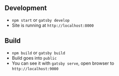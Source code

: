 ## Development
- `npm start` or `gatsby develop`
- Site is running at `http://localhost:8000`

## Build
- `npm build` or `gatsby build`
- Build goes into `public`
- You can see it with `gatsby serve`, open browser to `http://localhost:9000`
